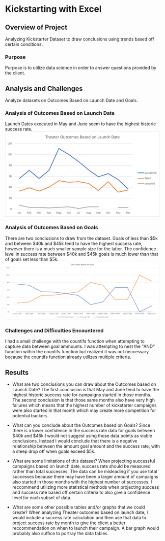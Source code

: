 # Kickstarting with Excel

## Overview of Project
Analyzing Kickstarter Dataset to draw conclusions using trends based off certain conditions.

### Purpose
Purpose is to utilize data science in order to answer questions provided by the client.

## Analysis and Challenges
Analyze datasets on Outcomes Based on Launch Date and Goals.

### Analysis of Outcomes Based on Launch Date
Launch Dates executed in May and June seem to have the highest historic success rate.
![Outcomes Based on Launch Date](https://github.com/pminor87/week1_excel_hw/blob/main/01-Kickstarter/Submission/Resources/Theater_Outcomes_vs_Launch.png)

### Analysis of Outcomes Based on Goals
There are two conclusions to draw from the dataset. Goals of less than $5k and between $40k and $45k tend to have the highest success rate, however there is a much smaller sample size for the latter. The confidence level in success rate between $40k and $45k goals is much lower than that of goals set less than $5k.
![Outcomes Based on Goals](https://github.com/pminor87/week1_excel_hw/blob/main/01-Kickstarter/Submission/Resources/Outcomes_vs_Goals.png)

### Challenges and Difficulties Encountered
I had a small challenge with the countifs function when attempting to capture data between goal ammounts. I was attempting to nest the "AND" function within the countifs function but realized it was not neccessary because the countifs function already utilizes multiple criteria.

## Results

- What are two conclusions you can draw about the Outcomes based on Launch Date?
The first conclusion is that May and June tend to have the highest historic success rate for campaigns started in those months.
The second conclusion is that those same months also have very high failures which means that the highest number of kickstarter campaigns were also started in that month which may create more competition for potential backers.

- What can you conclude about the Outcomes based on Goals?
Since there is a lower confidence in the success rate data for goals between $40k and $45k I would not suggest using those data points as viable conclusions.
Instead I would conclude that there is a negative relationship between the amount goal amount and the success rate, with a steep drop off when goals exceed $5k.

- What are some limitations of this dataset?
When projecting successful campaigns based on launch date, success rate should be measured rather than total successes. The data can be misleading if you use total successes because there may have been a larger amount of campaigns also started in those months with the highest number of successes.
I reccommend utilizing more statistical methods when projecting success and success rate based off certain criteria to also give a confidence level for each subset of data.

- What are some other possible tables and/or graphs that we could create?
When analyzing Theater outcomes based on launch date, I would include a success rate calculation and then use that data to project success rate by month to give the client a better reccommendation on when to launch their campaign.
A bar graph would probably also suffice to portray the data tables.
